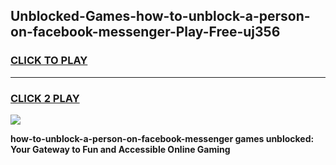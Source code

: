 
## Unblocked-Games-how-to-unblock-a-person-on-facebook-messenger-Play-Free-uj356
<h3>
<a href="https://premium76.site?title=how-to-unblock-a-person-on-facebook-messenger&ref=23A">CLICK TO PLAY</a></h3>
<hr>

<h3>
<a href="https://premium76.site?title=how-to-unblock-a-person-on-facebook-messenger&ref=23A">CLICK 2 PLAY</a>
  
</h3>

<a href="https://premium76.site?title=how-to-unblock-a-person-on-facebook-messenger&ref=23A"><img src="https://clearcache.store/games.png"></a>


**how-to-unblock-a-person-on-facebook-messenger games unblocked: Your Gateway to Fun and Accessible Online Gaming**
